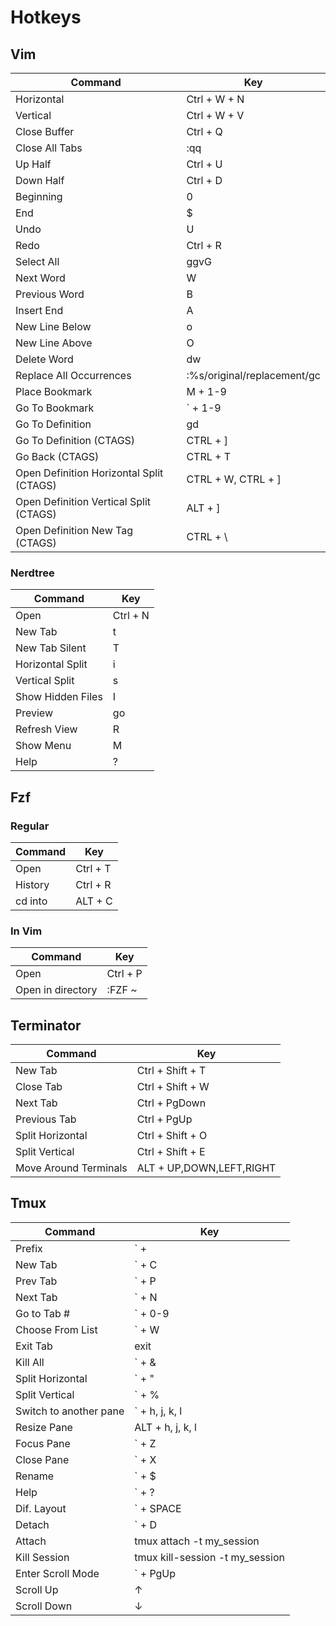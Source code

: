 # Hotkeys

## Vim

| Command          | Key              |
|------------------|------------------|
| Horizontal          | Ctrl + W + N |
| Vertical        | Ctrl + W + V |
| Close Buffer         | Ctrl + Q    |
| Close All Tabs     | :qq      |
| Up Half | Ctrl + U |
| Down Half   | Ctrl + D |
| Beginning   | 0 |
| End   | $ |
| Undo   | U |
| Redo   | Ctrl + R |
| Select All   | ggvG |
| Next Word   | W |
| Previous Word   | B |
| Insert End   | A |
| New Line Below   | o |
| New Line Above   | O |
| Delete Word   | dw |
| Replace All Occurrences   | :%s/original/replacement/gc |
| Place Bookmark   | M + 1-9 |
| Go To Bookmark   | ` + 1-9 |
| Go To Definition | gd |
| Go To Definition (CTAGS) | CTRL + ] |
| Go Back (CTAGS) | CTRL + T |
| Open Definition Horizontal Split (CTAGS) | CTRL + W, CTRL + ] |
| Open Definition Vertical Split (CTAGS) | ALT + ] |
| Open Definition New Tag (CTAGS) | CTRL + \ |

### Nerdtree

| Command          | Key              |
|------------------|------------------|
| Open | Ctrl + N  |
| New Tab | t | |
| New Tab Silent | T |
| Horizontal Split | i |
| Vertical Split | s |
| Show Hidden Files | I |
| Preview | go | |
| Refresh View | R |
| Show Menu | M |
| Help | ? |

## Fzf

### Regular

| Command          | Key              |
|------------------|------------------|
| Open          | Ctrl + T |
| History        | Ctrl + R |
| cd into        | ALT + C |

### In Vim

| Command          | Key              |
|------------------|------------------|
| Open          | Ctrl + P |
| Open in directory        | :FZF ~ |

## Terminator

| Command          | Key              |
|------------------|------------------|
| New Tab          | Ctrl + Shift + T |
| Close Tab        | Ctrl + Shift + W |
| Next Tab         | Ctrl + PgDown    |
| Previous Tab     | Ctrl + PgUp      |
| Split Horizontal | Ctrl + Shift + O |
| Split Vertical   | Ctrl + Shift + E |
| Move Around Terminals | ALT + UP,DOWN,LEFT,RIGHT |

## Tmux

| Command          | Key              |
|------------------|------------------|
| Prefix | ` +  |
| New Tab | ` + C |
| Prev Tab | ` + P |
| Next Tab | ` + N |
| Go to Tab # | ` + 0-9 |
| Choose From List | ` + W |
| Exit Tab | exit |
| Kill All | ` + & |
| Split Horizontal | ` + " |
| Split Vertical | ` + % |
| Switch to another pane | ` + h, j, k, l |
| Resize Pane | ALT + h, j, k, l |
| Focus Pane | ` + Z |
| Close Pane | ` + X |
| Rename | ` + $ |
| Help | ` + ? |
| Dif. Layout | ` + SPACE |
| Detach | ` + D |
| Attach | tmux attach -t my_session |
| Kill Session | tmux kill-session -t my_session |
| Enter Scroll Mode | ` + PgUp |
| Scroll  Up | &uarr; |
| Scroll  Down | &darr; |

